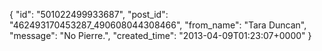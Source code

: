  {
   "id": "501022499933687",
   "post_id": "462493170453287_490608044308466",
   "from_name": "Tara Duncan",
   "message": "No Pierre.",
   "created_time": "2013-04-09T01:23:07+0000"
 }
